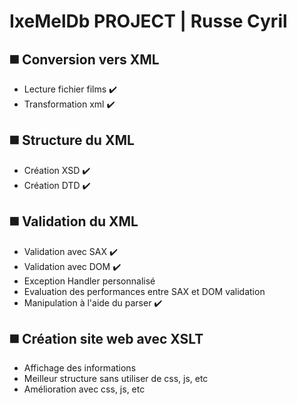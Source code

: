 # IxeMelDb PROJECT | Russe Cyril
## :black_medium_square: Conversion vers XML
* Lecture fichier films :heavy_check_mark:
* Transformation xml :heavy_check_mark:
## :black_medium_square: Structure du XML
* Création XSD :heavy_check_mark:
* Création DTD :heavy_check_mark:
## :black_medium_square: Validation du XML
* Validation avec SAX :heavy_check_mark:
* Validation avec DOM :heavy_check_mark:
* Exception Handler personnalisé
* Evaluation des performances entre SAX et DOM validation
* Manipulation à l'aide du parser :heavy_check_mark:
## :black_medium_square: Création site web avec XSLT
* Affichage des informations
* Meilleur structure sans utiliser de css, js, etc
* Amélioration avec css, js, etc
